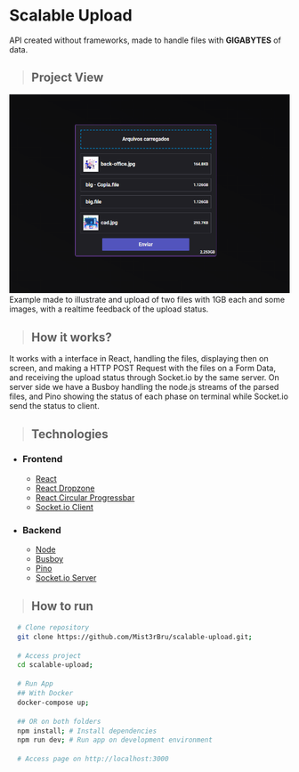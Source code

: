# Scalable Upload
API created without frameworks, made to handle files with **GIGABYTES** of data.

>## Project View
![example image](./frontend/public/example.png)
Example made to illustrate and upload of two files with 1GB each and some images, with a realtime feedback of the upload status.

>## How it works?
It works with a interface in React, handling the files, displaying then on screen, and making a HTTP POST Request with the files on a Form Data, and receiving the upload status through Socket.io by the same server. On server side we have a Busboy handling the node.js streams of the parsed files, and Pino showing the status of each phase on terminal while Socket.io send the status to client.

>## Technologies
- ### Frontend
  - [React](https://reactjs.org/)
  - [React Dropzone](https://react-dropzone.js.org/)
  - [React Circular Progressbar](https://github.com/kevinsqi/react-circular-progressbar)
  - [Socket.io Client](https://socket.io/docs/v4/client-api/)
- ### Backend
  - [Node](https://nodejs.org/en/about/)
  - [Busboy](https://github.com/mscdex/busboy)
  - [Pino](https://github.com/pinojs/pino)
  - [Socket.io Server](https://socket.io/docs/v4/server-api/)

>## How to run
```bash
  # Clone repository
  git clone https://github.com/Mist3rBru/scalable-upload.git;

  # Access project
  cd scalable-upload; 

  # Run App
  ## With Docker
  docker-compose up;

  ## OR on both folders
  npm install; # Install dependencies
  npm run dev; # Run app on development environment

  # Access page on http://localhost:3000

```



